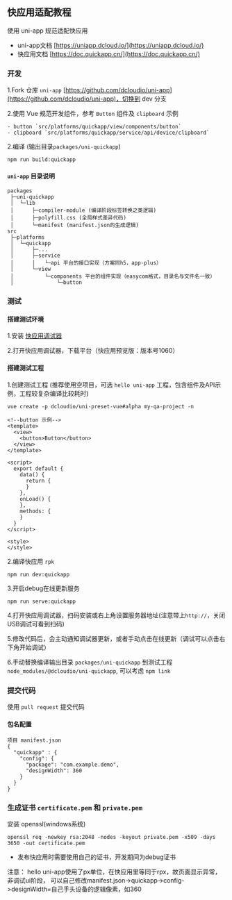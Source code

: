 ## 快应用适配教程

使用 uni-app 规范适配快应用

- uni-app文档 [https://uniapp.dcloud.io/](https://uniapp.dcloud.io/)
- 快应用文档 [https://doc.quickapp.cn/](https://doc.quickapp.cn/)


### 开发

1.Fork 仓库 `uni-app` [https://github.com/dcloudio/uni-app](https://github.com/dcloudio/uni-app)，切换到 dev 分支

2.使用 Vue 规范开发组件，参考 `Button` 组件及 `clipboard` 示例
```
- button `src/platforms/quickapp/view/components/button`
- clipboard `src/platforms/quickapp/service/api/device/clipboard`
```

2.编译 (输出目录`packages/uni-quickapp`)
```
npm run build:quickapp
```

#### `uni-app` 目录说明

```
packages
 ├─uni-quickapp
 │  └─lib
 │      ├─compiler-module (编译阶段标签转换之类逻辑)
 │      ├─polyfill.css (全局样式差异代码)
 │      └─manifest (manifest.json的生成逻辑)
src
 ├─platforms
 │  └─quickapp
 │      ├─...
 │      ├─service
 │      │   └─api 平台的接口实现（方案同h5，app-plus）
 │      └─view
 │          └─components 平台的组件实现（easycom格式，目录名与文件名一致）
 │              └─button
```

### 测试

#### 搭建测试环境

1.安装 [快应用调试器](https://statres.quickapp.cn/quickapp/quickapp/201806/file/quickapp_debugger.apk)

2.打开快应用调试器，下载平台（快应用预览版：版本号1060）

#### 搭建测试工程

1.创建测试工程 (推荐使用空项目，可选 `hello uni-app` 工程，包含组件及API示例，工程较复杂编译比较耗时)
```
vue create -p dcloudio/uni-preset-vue#alpha my-qa-project -n
```
```
<!--button 示例-->
<template>
  <view>
    <button>Button</button>
  </view>
</template>

<script>
  export default {
    data() {
      return {
      }
    },
    onLoad() {
    },
    methods: {
    }
  }
</script>

<style>
</style>
```

2.编译快应用 `rpk`
```
npm run dev:quickapp
```

3.开启debug在线更新服务
```
npm run serve:quickapp
```

4.打开快应用调试器，扫码安装或右上角设置服务器地址(注意带上`http://`，关闭USB调试可看到扫码)

5.修改代码后，会主动通知调试器更新，或者手动点击在线更新（调试可以点击右下角开始调试）

6.手动替换编译输出目录 `packages/uni-quickapp` 到测试工程 `node_modules/@dcloudio/uni-quickapp`, 可以考虑 `npm link`

### 提交代码
使用 `pull request` 提交代码



#### 包名配置
```
项目 manifest.json
{
  "quickapp" : {
    "config": {
      "package": "com.example.demo",
      "designWidth": 360
    }
  }
}
```


### 生成证书 `certificate.pem` 和 `private.pem`
安装 openssl(windows系统)
```
openssl req -newkey rsa:2048 -nodes -keyout private.pem -x509 -days 3650 -out certificate.pem
```
- 发布快应用时需要使用自己的证书，开发期间为debug证书

注意：
hello uni-app使用了px单位，在快应用里等同于rpx，故页面显示异常，非调试ui阶段，
可以自己修改manifest.json->quickapp->config->designWidth=自己手头设备的逻辑像素，如360
